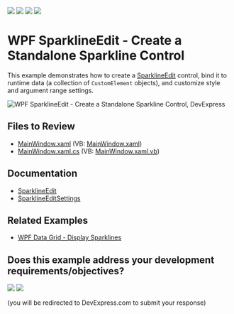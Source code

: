 <!-- default badges list -->
![](https://img.shields.io/endpoint?url=https://codecentral.devexpress.com/api/v1/VersionRange/128644510/24.2.1%2B)
[![](https://img.shields.io/badge/Open_in_DevExpress_Support_Center-FF7200?style=flat-square&logo=DevExpress&logoColor=white)](https://supportcenter.devexpress.com/ticket/details/E4982)
[![](https://img.shields.io/badge/📖_How_to_use_DevExpress_Examples-e9f6fc?style=flat-square)](https://docs.devexpress.com/GeneralInformation/403183)
[![](https://img.shields.io/badge/💬_Leave_Feedback-feecdd?style=flat-square)](#does-this-example-address-your-development-requirementsobjectives)
<!-- default badges end -->

# WPF SparklineEdit - Create a Standalone Sparkline Control

This example demonstrates how to create a [SparklineEdit](https://docs.devexpress.com/WPF/DevExpress.Xpf.Editors.SparklineEdit) control, bind it to runtime data (a collection of `CustomElement` objects), and customize style and argument range settings.

![WPF SparklineEdit - Create a Standalone Sparkline Control, DevExpress](https://raw.githubusercontent.com/DevExpress-Examples/how-to-create-a-sparkline-control-e4982/22.2.2%2B/i/wpf-sparklineedit-devexpress.png)

## Files to Review

* [MainWindow.xaml](./CS/SparklineEdit/MainWindow.xaml) (VB: [MainWindow.xaml](./VB/SparklineEdit/MainWindow.xaml))
* [MainWindow.xaml.cs](./CS/SparklineEdit/MainWindow.xaml.cs) (VB: [MainWindow.xaml.vb](./VB/SparklineEdit/MainWindow.xaml.vb))

## Documentation

* [SparklineEdit](https://docs.devexpress.com/WPF/DevExpress.Xpf.Editors.SparklineEdit)
* [SparklineEditSettings](https://docs.devexpress.com/WPF/DevExpress.Xpf.Editors.Settings.SparklineEditSettings)

## Related Examples

* [WPF Data Grid - Display Sparklines](https://github.com/DevExpress-Examples/wpf-data-grid-show-sparklines)
<!-- feedback -->
## Does this example address your development requirements/objectives?

[<img src="https://www.devexpress.com/support/examples/i/yes-button.svg"/>](https://www.devexpress.com/support/examples/survey.xml?utm_source=github&utm_campaign=wpf-sparkline-create-bind-to-data&~~~was_helpful=yes) [<img src="https://www.devexpress.com/support/examples/i/no-button.svg"/>](https://www.devexpress.com/support/examples/survey.xml?utm_source=github&utm_campaign=wpf-sparkline-create-bind-to-data&~~~was_helpful=no)

(you will be redirected to DevExpress.com to submit your response)
<!-- feedback end -->
